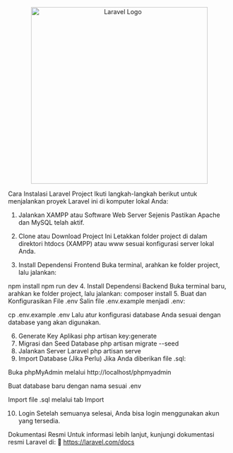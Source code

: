 <p align="center"> <a href="https://laravel.com" target="_blank"> <img src="https://raw.githubusercontent.com/laravel/art/master/logo-lockup/5%20SVG/2%20CMYK/1%20Full%20Color/laravel-logolockup-cmyk-red.svg" width="400" alt="Laravel Logo"> </a> </p>
Cara Instalasi Laravel Project
Ikuti langkah-langkah berikut untuk menjalankan proyek Laravel ini di komputer lokal Anda:

1. Jalankan XAMPP atau Software Web Server Sejenis
   Pastikan Apache dan MySQL telah aktif.

2. Clone atau Download Project Ini
   Letakkan folder project di dalam direktori htdocs (XAMPP) atau www sesuai konfigurasi server lokal Anda.

3. Install Dependensi Frontend
   Buka terminal, arahkan ke folder project, lalu jalankan:

npm install
npm run dev 4. Install Dependensi Backend
Buka terminal baru, arahkan ke folder project, lalu jalankan:
composer install 5. Buat dan Konfigurasikan File .env
Salin file .env.example menjadi .env:

cp .env.example .env
Lalu atur konfigurasi database Anda sesuai dengan database yang akan digunakan.

6. Generate Key Aplikasi
   php artisan key:generate
7. Migrasi dan Seed Database
   php artisan migrate --seed
8. Jalankan Server Laravel
   php artisan serve
9. Import Database (Jika Perlu)
   Jika Anda diberikan file .sql:

Buka phpMyAdmin melalui http://localhost/phpmyadmin

Buat database baru dengan nama sesuai .env

Import file .sql melalui tab Import

10. Login
    Setelah semuanya selesai, Anda bisa login menggunakan akun yang tersedia.

Dokumentasi Resmi
Untuk informasi lebih lanjut, kunjungi dokumentasi resmi Laravel di:
🔗 https://laravel.com/docs
